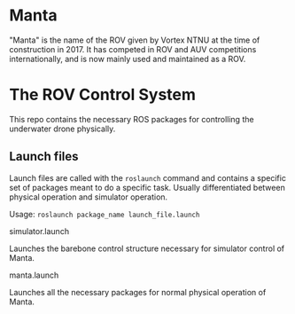 # Manta
"Manta" is the name of the ROV given by Vortex NTNU at the time of construction in 2017.
It has competed in ROV and AUV competitions internationally, and is now mainly used and maintained as a ROV.

# The ROV Control System
This repo contains the necessary ROS packages for controlling the underwater drone physically.

## Launch files
Launch files are called with the `roslaunch` command and contains a specific set of packages meant to do a specific task. Usually differentiated between physical operation and simulator operation.


Usage:
`roslaunch package_name launch_file.launch`


simulator.launch

  Launches the barebone control structure necessary for simulator control of Manta.
  
manta.launch

  Launches all the necessary packages for normal physical operation of Manta.
